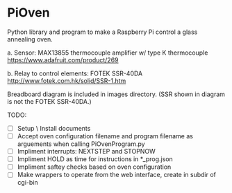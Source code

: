 # PiOven

Python library and program to make a Raspberry Pi control a glass annealing oven.

a.	Sensor: MAX13855 thermocouple amplifier w/ type K thermocouple  
https://www.adafruit.com/product/269 

b.	Relay to control elements: FOTEK SSR-40DA  
http://www.fotek.com.hk/solid/SSR-1.htm 

Breadboard diagram is included in images directory. (SSR shown in diagram is not the FOTEK SSR-40DA.)

TODO:  
- [ ] Setup \\ Install documents  
- [ ] Accept oven configuration filename and program filename as arguements when calling PiOvenProgram.py  
- [ ] Impliment interrupts: NEXTSTEP and STOPNOW  
- [ ] Impliment HOLD as time for instructions in \*\_prog.json  
- [ ] Impliment saftey checks based on oven configuration  
- [ ] Make wrappers to operate from the web interface, create in subdir of cgi-bin  
